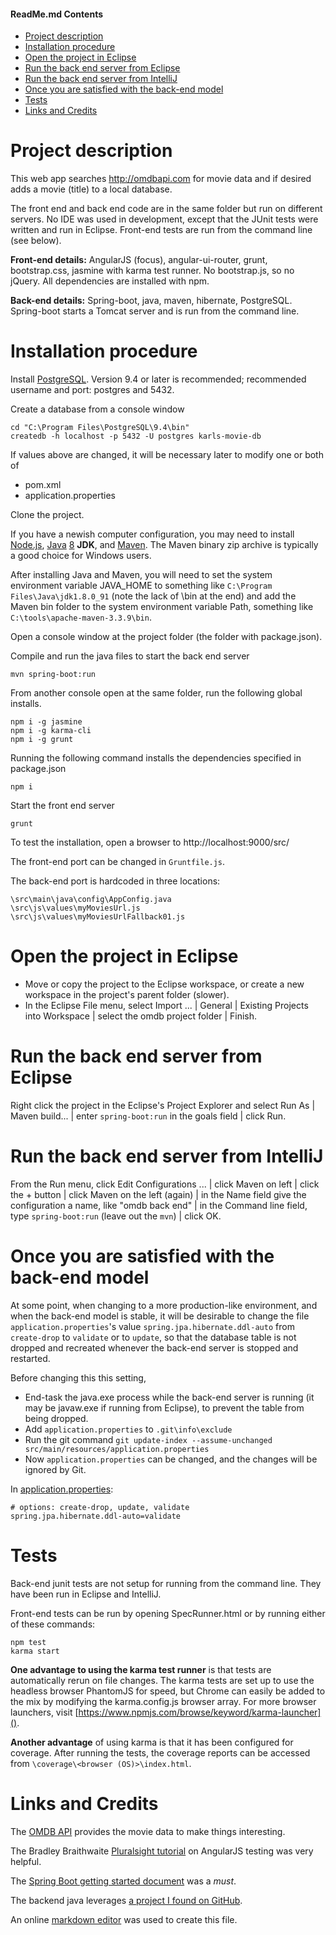 #### ReadMe.md Contents

- [Project description](#project-description)
- [Installation procedure](#installation-procedure)
- [Open the project in Eclipse](#open1)
- [Run the back end server from Eclipse](#run1)
- [Run the back end server from IntelliJ](#run2)
- [Once you are satisfied with the back-end model](#once)
- [Tests](#tests)
- [Links and Credits](#links-and-credits)

# Project description

This web app searches http://omdbapi.com for movie data and if desired adds a movie (title) to a local database.

The front end and back end code are in the same folder but run on different servers. No IDE was used in development, except that the JUnit tests were written and run in Eclipse. Front-end tests are run from the command line (see below).

**Front-end details:** AngularJS (focus), angular-ui-router, grunt, bootstrap.css, jasmine with karma test runner. No bootstrap.js, so no jQuery. All dependencies are installed with npm.

**Back-end details:** Spring-boot, java, maven, hibernate, PostgreSQL. Spring-boot starts a Tomcat server and is run from the command line. 

# Installation procedure

Install [PostgreSQL](https://www.postgresql.org/download/). Version 9.4 or later is recommended; recommended username and port: postgres and 5432.

Create a database from a console window

	cd "C:\Program Files\PostgreSQL\9.4\bin"
	createdb -h localhost -p 5432 -U postgres karls-movie-db

If values above are changed, it will be necessary later to modify one or both of
- pom.xml
- application.properties

Clone the project.

If you have a newish computer configuration, you may need to install [Node.js], [Java][] [8](http://www.oracle.com/technetwork/java/javase/downloads/index.html) **JDK**, and [Maven]. The Maven binary zip archive is typically a good choice for Windows users. 

After installing Java and Maven, you will need to set the system environment variable JAVA_HOME to something like `C:\Program Files\Java\jdk1.8.0_91` (note the lack of \bin at the end) and add the Maven bin folder to the system environment variable Path, something like `C:\tools\apache-maven-3.3.9\bin`.

Open a console window at the project folder (the folder with package.json).

Compile and run the java files to start the back end server

	mvn spring-boot:run

From another console open at the same folder, run the following global installs.

	npm i -g jasmine
	npm i -g karma-cli
	npm i -g grunt

Running the following command installs the dependencies specified in package.json

	npm i

Start the front end server 

	grunt

To test the installation, open a browser to http://localhost:9000/src/

The front-end port can be changed in `Gruntfile.js`.

The back-end port is hardcoded in three locations:

	\src\main\java\config\AppConfig.java
	\src\js\values\myMoviesUrl.js
	\src\js\values\myMoviesUrlFallback01.js

# Open the project in Eclipse <a name="open1"></a>

- Move or copy the project to the Eclipse workspace, or create a new workspace in the project's parent folder (slower).
- In the Eclipse File menu, select Import ... | General | Existing Projects into Workspace | select the omdb project folder | Finish.

# Run the back end server from Eclipse <a name="run1"></a>

Right click the project in the Eclipse's Project Explorer and select Run As | Maven build... | enter `spring-boot:run` in the goals field | click Run.

# Run the back end server from IntelliJ <a name="run2"></a>

From the Run menu, click Edit Configurations ... | click Maven on left | click the + button | click Maven on the left (again) | in the Name field give the configuration a name, like "omdb back end" | in the Command line field, type `spring-boot:run` (leave out the `mvn`) | click OK.

# Once you are satisfied with the back-end model <a name="once"></a>

At some point, when changing to a more production-like environment, and when the back-end model is stable, it will be desirable to change the file `application.properties`'s value `spring.jpa.hibernate.ddl-auto` from `create-drop` to `validate` or to `update`, so that the database table is not dropped and recreated whenever the back-end server is stopped and restarted. 

Before changing this this setting,

- End-task the java.exe process while the back-end server is running (it may be javaw.exe if running from Eclipse), to prevent the table from being dropped.
- Add `application.properties` to `.git\info\exclude`
- Run the git command `git update-index --assume-unchanged src/main/resources/application.properties`
- Now `application.properties` can be changed, and the changes will be ignored by Git.

In [application.properties]:
```
# options: create-drop, update, validate
spring.jpa.hibernate.ddl-auto=validate
```
[application.properties]: src/main/resources/application.properties "view the whole file"

# Tests

Back-end junit tests are not setup for running from the command line. They have been run in Eclipse and IntelliJ.

Front-end tests can be run by opening SpecRunner.html or by running either of these commands:

	npm test
	karma start

**One advantage to using the karma test runner** is that tests are automatically rerun on file changes. The karma tests are set up to use the headless browser PhantomJS for speed, but Chrome can easily be added to the mix by modifying the karma.config.js browser array. For more browser launchers, visit [https://www.npmjs.com/browse/keyword/karma-launcher]().

**Another advantage** of using karma is that it has been configured for coverage. After running the tests, the coverage reports can be accessed from `\coverage\<browser (OS)>\index.html`.

# Links and Credits

The [OMDB API] provides the movie data to make things interesting.

The Bradley Braithwaite [Pluralsight tutorial] on AngularJS testing was very helpful.

The [Spring Boot getting started document] was a *must*.

The backend java leverages [a project I found on GitHub].

An online [markdown editor] was used to create this file.

[//]: # (any or all of the following references could have be placed anywhere in this file)

[Node.js]: https://nodejs.org/en/download/current/
[Java]: http://www.java.com
[Maven]: http://maven.apache.org/
[markdown editor]: <http://dillinger.io> "dillinger.io is an online markdown editor that can save to and import from your Dropbox or OneDrive"
[pluralsight tutorial]: <https://app.pluralsight.com/library/courses/angularjs-ngmock-unit-testing>
[omdb api]: <http://omdbapi.com>
[spring boot getting started document]: <http://docs.spring.io/spring-boot/docs/current-SNAPSHOT/reference/htmlsingle/#getting-started-installing-spring-boot>
[a project I found on github]: <https://github.com/AlgiersJUG/spring-boot-postgres-sample>
[same-file link]: http://stackoverflow.com/questions/6695439/how-do-you-create-link-to-a-named-anchor-in-multimarkdown

<br /><br /><br /><br /><br /><br /><br /><br /><br /><br /><br /><br />
